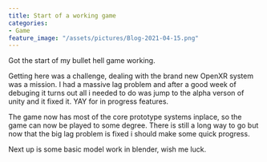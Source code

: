 ```yaml
---
title: Start of a working game
categories:
- Game
feature_image: "/assets/pictures/Blog-2021-04-15.png"
---
```


Got the start of my bullet hell game working.

Getting here was a challenge, dealing with the brand new OpenXR system was a mission. I had a massive lag problem and after a good week of debuging it turns out all i needed to do was jump to the alpha verson of unity and it fixed it. YAY for in progress features.

The game now has most of the core prototype systems inplace, so the game can now be played to some degree. There is still a long way to go but now that the big lag problem is fixed i should make some quick progress.

Next up is some basic model work in blender, wish me luck.

